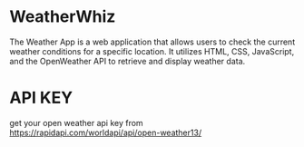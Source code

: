 # WeatherWhiz
The Weather App is a web application that allows users to check the current weather conditions for a specific location. 
It utilizes HTML, CSS, JavaScript, and the OpenWeather API to retrieve and display weather data.

# API KEY 
get your open weather api key from https://rapidapi.com/worldapi/api/open-weather13/
